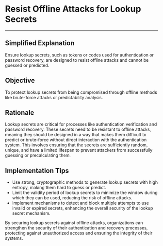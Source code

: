# Resist Offline Attacks for Lookup Secrets

---

## Simplified Explanation

Ensure lookup secrets, such as tokens or codes used for authentication or password recovery, are designed to resist offline attacks and cannot be guessed or predicted.

## Objective

To protect lookup secrets from being compromised through offline methods like brute-force attacks or predictability analysis.

## Rationale

Lookup secrets are critical for processes like authentication verification and password recovery. These secrets need to be resistant to offline attacks, meaning they should be designed in a way that makes them difficult to predict or brute-force without direct interaction with the authentication system. This involves ensuring that the secrets are sufficiently random, unique, and have a limited lifespan to prevent attackers from successfully guessing or precalculating them.

## Implementation Tips

- Use strong, cryptographic methods to generate lookup secrets with high entropy, making them hard to guess or predict.
- Limit the validity period of lookup secrets to minimize the window during which they can be used, reducing the risk of offline attacks.
- Implement mechanisms to detect and block multiple attempts to use invalid or expired secrets, enhancing the overall security of the lookup secret mechanism.

By securing lookup secrets against offline attacks, organizations can strengthen the security of their authentication and recovery processes, protecting against unauthorized access and ensuring the integrity of their systems.
